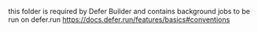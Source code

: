 this folder is required by Defer Builder and contains background jobs to be run on defer.run https://docs.defer.run/features/basics#conventions